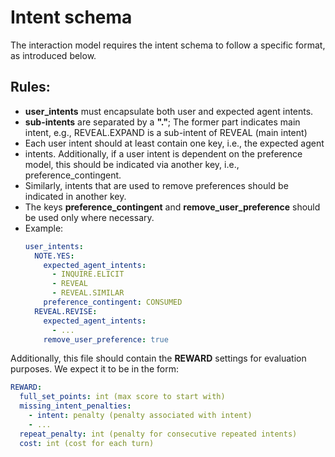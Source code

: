 # Intent schema
The interaction model requires the intent schema to follow a specific format, as introduced below.

## Rules:
  * **user_intents** must encapsulate both user and expected agent intents.
  * **sub-intents** are separated by a **"."**; The former part indicates main intent, e.g., REVEAL.EXPAND is a sub-intent of REVEAL (main intent)
  * Each user intent should at least contain one key, i.e., the expected agent
  * intents. Additionally, if a user intent is dependent on the preference model, this should be indicated via another key, i.e., preference_contingent. 
  * Similarly, intents that are used to remove preferences should be indicated in another key.
  * The keys **preference_contingent** and **remove_user_preference** should be used only where necessary.
  * Example:
    ```yaml
    user_intents:
      NOTE.YES:
        expected_agent_intents:
          - INQUIRE.ELICIT
          - REVEAL
          - REVEAL.SIMILAR
        preference_contingent: CONSUMED
      REVEAL.REVISE:
        expected_agent_intents:
          - ...
        remove_user_preference: true
    ```

Additionally, this file should contain the **REWARD** settings for evaluation purposes. We expect it to be in the form:
```yaml
REWARD:
  full_set_points: int (max score to start with)
  missing_intent_penalties:
    - intent: penalty (penalty associated with intent)
    - ...
  repeat_penalty: int (penalty for consecutive repeated intents)
  cost: int (cost for each turn)
```